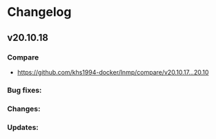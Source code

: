 # Changelog

## v20.10.18

### Compare

* https://github.com/khs1994-docker/lnmp/compare/v20.10.17...20.10

### Bug fixes:

### Changes:

### Updates:
